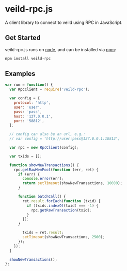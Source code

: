 veild-rpc.js
===============
A client library to connect to veild using RPC in JavaScript.

## Get Started

veild-rpc.js runs on [node](http://nodejs.org/), and can be installed via [npm](https://npmjs.org/):

```bash
npm install veild-rpc
```

## Examples

```javascript
var run = function() {
  var RpcClient = require('veild-rpc');

  var config = {
    protocol: 'http',
    user: 'user',
    pass: 'pass',
    host: '127.0.0.1',
    port: '58812',
  };

  // config can also be an url, e.g.:
  // var config = 'http://user:pass@127.0.0.1:18812';

  var rpc = new RpcClient(config);

  var txids = [];

  function showNewTransactions() {
    rpc.getRawMemPool(function (err, ret) {
      if (err) {
        console.error(err);
        return setTimeout(showNewTransactions, 10000);
      }

      function batchCall() {
        ret.result.forEach(function (txid) {
          if (txids.indexOf(txid) === -1) {
            rpc.getRawTransaction(txid);
          }
        });
      }

        txids = ret.result;
        setTimeout(showNewTransactions, 2500);
      });
    });
  }

  showNewTransactions();
};
```


